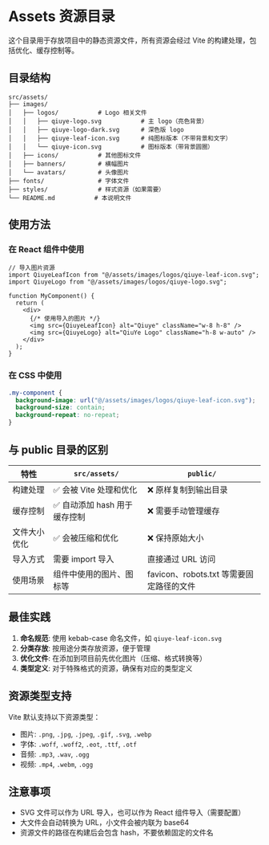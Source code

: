 # Assets 资源目录

这个目录用于存放项目中的静态资源文件，所有资源会经过 Vite 的构建处理，包括优化、缓存控制等。

## 目录结构

```
src/assets/
├── images/
│   ├── logos/           # Logo 相关文件
│   │   ├── qiuye-logo.svg           # 主 logo（亮色背景）
│   │   ├── qiuye-logo-dark.svg      # 深色版 logo
│   │   ├── qiuye-leaf-icon.svg      # 纯图标版本（不带背景和文字）
│   │   └── qiuye-icon.svg           # 图标版本（带背景圆圈）
│   ├── icons/           # 其他图标文件
│   ├── banners/         # 横幅图片
│   └── avatars/         # 头像图片
├── fonts/               # 字体文件
├── styles/              # 样式资源（如果需要）
└── README.md           # 本说明文件
```

## 使用方法

### 在 React 组件中使用

```tsx
// 导入图片资源
import QiuyeLeafIcon from "@/assets/images/logos/qiuye-leaf-icon.svg";
import QiuyeLogo from "@/assets/images/logos/qiuye-logo.svg";

function MyComponent() {
  return (
    <div>
      {/* 使用导入的图片 */}
      <img src={QiuyeLeafIcon} alt="Qiuye" className="w-8 h-8" />
      <img src={QiuyeLogo} alt="QiuYe Logo" className="h-8 w-auto" />
    </div>
  );
}
```

### 在 CSS 中使用

```css
.my-component {
  background-image: url("@/assets/images/logos/qiuye-leaf-icon.svg");
  background-size: contain;
  background-repeat: no-repeat;
}
```

## 与 public 目录的区别

| 特性         | `src/assets/`                 | `public/`                                |
| ------------ | ----------------------------- | ---------------------------------------- |
| 构建处理     | ✅ 会被 Vite 处理和优化       | ❌ 原样复制到输出目录                    |
| 缓存控制     | ✅ 自动添加 hash 用于缓存控制 | ❌ 需要手动管理缓存                      |
| 文件大小优化 | ✅ 会被压缩和优化             | ❌ 保持原始大小                          |
| 导入方式     | 需要 import 导入              | 直接通过 URL 访问                        |
| 使用场景     | 组件中使用的图片、图标等      | favicon、robots.txt 等需要固定路径的文件 |

## 最佳实践

1. **命名规范**: 使用 kebab-case 命名文件，如 `qiuye-leaf-icon.svg`
2. **分类存放**: 按用途分类存放资源，便于管理
3. **优化文件**: 在添加到项目前先优化图片（压缩、格式转换等）
4. **类型定义**: 对于特殊格式的资源，确保有对应的类型定义

## 资源类型支持

Vite 默认支持以下资源类型：

- 图片: `.png`, `.jpg`, `.jpeg`, `.gif`, `.svg`, `.webp`
- 字体: `.woff`, `.woff2`, `.eot`, `.ttf`, `.otf`
- 音频: `.mp3`, `.wav`, `.ogg`
- 视频: `.mp4`, `.webm`, `.ogg`

## 注意事项

- SVG 文件可以作为 URL 导入，也可以作为 React 组件导入（需要配置）
- 大文件会自动转换为 URL，小文件会被内联为 base64
- 资源文件的路径在构建后会包含 hash，不要依赖固定的文件名
